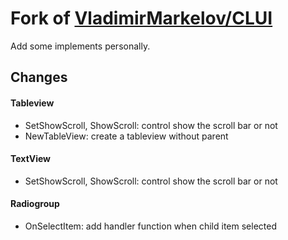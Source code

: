 # Fork of [VladimirMarkelov/CLUI](https://github.com/VladimirMarkelov/clui)
Add some implements personally.


## Changes
#### Tableview
* SetShowScroll, ShowScroll: control show the scroll bar or not
* NewTableView: create a tableview without parent
#### TextView
* SetShowScroll, ShowScroll: control show the scroll bar or not
#### Radiogroup
* OnSelectItem: add handler function when child item selected